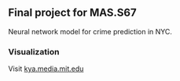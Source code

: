 ## Final project for MAS.S67

Neural network model for crime prediction in NYC.

### Visualization

Visit [kya.media.mit.edu](kya.media.mit.edu)

